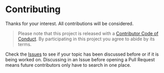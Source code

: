 # Contributing

Thanks for your interest. All contributions will be considered.

> Please note that this project is released with a [Contributor Code of Conduct](CODE_OF_CONDUCT.md). By participating in this project you agree to abide by its terms.

Check the [Issues](https://github.com/olets/command-execution-timer/issues) to see if your topic has been discussed before or if it is being worked on. Discussing in an Issue before opening a Pull Request means future contributors only have to search in one place.
